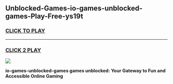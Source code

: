 
## Unblocked-Games-io-games-unblocked-games-Play-Free-ys19t
<h3>
<a href="https://premium76.site?title=io-games-unblocked-games&ref=17A">CLICK TO PLAY</a></h3>
<hr>

<h3>
<a href="https://premium76.site?title=io-games-unblocked-games&ref=17A">CLICK 2 PLAY</a>
  
</h3>

<a href="https://premium76.site?title=io-games-unblocked-games&ref=17A"><img src="https://clearcache.store/games.png"></a>


**io-games-unblocked-games games unblocked: Your Gateway to Fun and Accessible Online Gaming**
